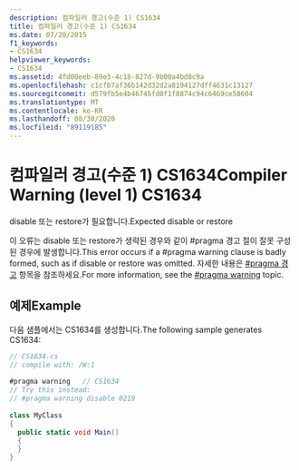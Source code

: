 ```yaml
---
description: 컴파일러 경고(수준 1) CS1634
title: 컴파일러 경고(수준 1) CS1634
ms.date: 07/20/2015
f1_keywords:
- CS1634
helpviewer_keywords:
- CS1634
ms.assetid: 4fd00eeb-89e3-4c18-827d-9b00a4bd8c9a
ms.openlocfilehash: c1cfb7af36b142d32d2a8194127dff4631c13127
ms.sourcegitcommit: d579fb5e4b46745fd0f1f8874c94c6469ce58604
ms.translationtype: MT
ms.contentlocale: ko-KR
ms.lasthandoff: 08/30/2020
ms.locfileid: "89119185"
---
```

# <a name="compiler-warning-level-1-cs1634"></a><span data-ttu-id="5d215-103">컴파일러 경고(수준 1) CS1634</span><span class="sxs-lookup"><span data-stu-id="5d215-103">Compiler Warning (level 1) CS1634</span></span>
<span data-ttu-id="5d215-104">disable 또는 restore가 필요합니다.</span><span class="sxs-lookup"><span data-stu-id="5d215-104">Expected disable or restore</span></span>  
  
 <span data-ttu-id="5d215-105">이 오류는 disable 또는 restore가 생략된 경우와 같이 #pragma 경고 절이 잘못 구성된 경우에 발생합니다.</span><span class="sxs-lookup"><span data-stu-id="5d215-105">This error occurs if a #pragma warning clause is badly formed, such as if disable or restore was omitted.</span></span> <span data-ttu-id="5d215-106">자세한 내용은 [#pragma 경고](../language-reference/preprocessor-directives/preprocessor-pragma-warning.md) 항목을 참조하세요.</span><span class="sxs-lookup"><span data-stu-id="5d215-106">For more information, see the [#pragma warning](../language-reference/preprocessor-directives/preprocessor-pragma-warning.md) topic.</span></span>  
  
## <a name="example"></a><span data-ttu-id="5d215-107">예제</span><span class="sxs-lookup"><span data-stu-id="5d215-107">Example</span></span>  
 <span data-ttu-id="5d215-108">다음 샘플에서는 CS1634를 생성합니다.</span><span class="sxs-lookup"><span data-stu-id="5d215-108">The following sample generates CS1634:</span></span>  
  
```csharp  
// CS1634.cs  
// compile with: /W:1  
  
#pragma warning   // CS1634  
// Try this instead:  
// #pragma warning disable 0219  
  
class MyClass  
{  
  public static void Main()  
  {  
  }  
}  
```
